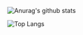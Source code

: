 ![Anurag's github stats](https://github-readme-stats.vercel.app/api?username=laitingsheng&count_private=true&show_icons=true&theme=radical)

![Top Langs](https://github-readme-stats.vercel.app/api/top-langs/?username=laitingsheng)
